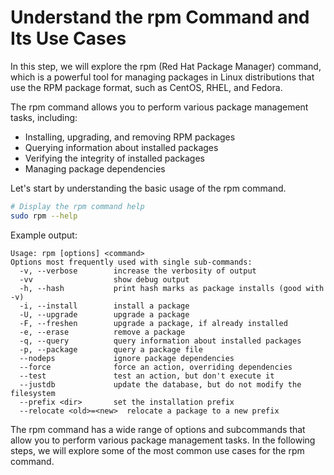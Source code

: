 # Understand the rpm Command and Its Use Cases

In this step, we will explore the rpm (Red Hat Package Manager) command, which is a powerful tool for managing packages in Linux distributions that use the RPM package format, such as CentOS, RHEL, and Fedora.

The rpm command allows you to perform various package management tasks, including:

- Installing, upgrading, and removing RPM packages
- Querying information about installed packages
- Verifying the integrity of installed packages
- Managing package dependencies

Let's start by understanding the basic usage of the rpm command.

```bash
# Display the rpm command help
sudo rpm --help
```

Example output:

```
Usage: rpm [options] <command>
Options most frequently used with single sub-commands:
  -v, --verbose        increase the verbosity of output
  -vv                  show debug output
  -h, --hash           print hash marks as package installs (good with -v)
  -i, --install        install a package
  -U, --upgrade        upgrade a package
  -F, --freshen        upgrade a package, if already installed
  -e, --erase          remove a package
  -q, --query          query information about installed packages
  -p, --package        query a package file
  --nodeps             ignore package dependencies
  --force              force an action, overriding dependencies
  --test               test an action, but don't execute it
  --justdb             update the database, but do not modify the filesystem
  --prefix <dir>       set the installation prefix
  --relocate <old>=<new>  relocate a package to a new prefix
```

The rpm command has a wide range of options and subcommands that allow you to perform various package management tasks. In the following steps, we will explore some of the most common use cases for the rpm command.
